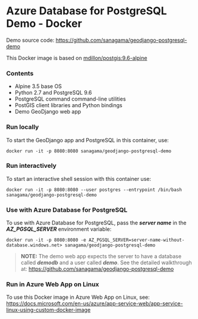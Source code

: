 # Azure Database for PostgreSQL Demo - Docker

Demo source code: https://github.com/sanagama/geodjango-postgresql-demo

This Docker image is based on [mdillon/postgis:9.6-alpine](https://hub.docker.com/r/mdillon/postgis/)

### Contents
- Alpine 3.5 base OS
- Python 2.7 and PostgreSQL 9.6
- PostgreSQL command command-line utilities
- PostGIS client libraries and Python bindings
- Demo GeoDjango web app

### Run locally
To start the GeoDjango app and PostgreSQL in this container, use:

```
docker run -it -p 8080:8080 sanagama/geodjango-postgresql-demo
```

### Run interactively
To start an interactive shell session with this container use:

```
docker run -it -p 8080:8080 --user postgres --entrypoint /bin/bash sanagama/geodjango-postgresql-demo
```

### Use with Azure Database for PostgreSQL
To use with Azure Database for PostgreSQL, pass the ***server name*** in the ***AZ_PGSQL_SERVER*** environment variable:

```
docker run -it -p 8080:8080 -e AZ_PGSQL_SERVER=server-name-without-database.windows.net> sanagama/geodjango-postgresql-demo
```

>**NOTE:** The demo web app expects the server to have a database called ***demodb*** and a user called ***demo***. See the detailed walkthrough at: <https://github.com/sanagama/geodjango-postgresql-demo>

### Run in Azure Web App on Linux
To use this Docker image in Azure Web App on Linux, see: 
<https://docs.microsoft.com/en-us/azure/app-service-web/app-service-linux-using-custom-docker-image>
